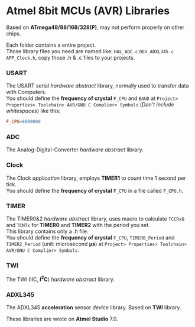 
# Atmel 8bit MCUs (__AVR__) Libraries
Based on __ATmega48/88/168/328(P)__, may not perform properly on other chips.  

Each folder contains a entire project.  
Those library files you need are named like: `HAL_ADC.c` `DEV_ADXL345.c` `APP_Clock.h`, copy those .h & .c files to your projects.

### USART
The USART serial _hardware abstract_ library, normally used to transfer data with Computers.  
You should define the __frequency of crystal__ `F_CPU` and `BAUD` at `Project> Properties> Toolchain> AVR/GNU C Complier> Symbols` (*Don't include whitespaces*) like this:
```Makefile
F_CPU=8000000
```

### ADC
The Analog-Digital-Converter _hardware abstract_ library.

### Clock
The Clock _application_ library, employs __TIMER1__ to count time 1 second per tick.  
You should define the __frequency of crystal__ `F_CPU` in a file called `F_CPU.h`.

### TIMER
The TIMER0&2 _hardware abstract_ library, uses macro to calculate `TCCRxB` and `TCNTx` for __TIMER0__ and __TIMER2__ with the period you set.  
This library contains only a .h file.  
You should define the __frequency of crystal__ `F_CPU`, `TIMER0_Period` and `TIMER2_Period` (unit: microsecond __μs__) at `Project> Properties> Toolchain> AVR/GNU C Complier> Symbols`.

### TWI
The TWI (IIC, __I<sup>2</sup>C__) _hardware abstract_ library.

### ADXL345
The ADXL345 __acceleration__ sensor _device_ library. Based on __TWI__ library.

These libraries are wrote on __Atmel Studio__ 7.0.

